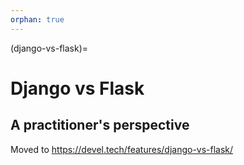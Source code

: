 ```yaml
---
orphan: true
---
```


(django-vs-flask)=

# Django vs Flask

## A practitioner's perspective

Moved to <https://devel.tech/features/django-vs-flask/>
